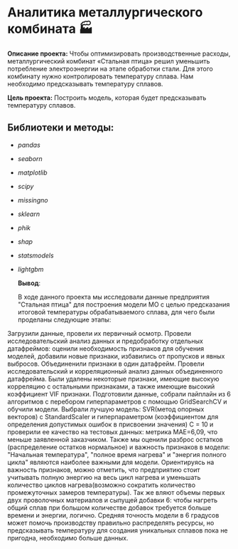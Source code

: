 # Аналитика металлургического комбината 🏭

**Описание проекта:** Чтобы оптимизировать производственные расходы, металлургический комбинат «Стальная птица» решил уменьшить потребление электроэнергии на этапе обработки стали. Для этого комбинату нужно контролировать температуру сплава. Нам необходимо предсказывать температуру сплавов.

**Цель проекта:** Построить модель, которая будет предсказывать температуру сплавов.

## Библиотеки и методы:

- *pandas*
- *seaborn*
- *matplotlib*
- *scipy*
- *missingno*
- *sklearn*
- *phik*
- *shap*
- *statsmodels*
- *lightgbm*

  **Вывод**:
  
  В ходе данного проекта мы исследовали данные предприятия "Стальная птица" для построения модели МО с целью предсказания итоговой температуры обрабатываемого сплава, для чего были проделаны следующие этапы:

Загрузили данные, провели их первичный осмотр.
Провели исследовательский анализ данных и предобработку отдельных датафреймов: оценили необходимость признаков для обучения моделей, добавили новые признаки, избавились от пропусков и явных выбросов.
Объединенили признаки в один датафрейм.
Провели исследовательский и корреляционный анализ данных объединенного датафрейма. Были удалены некоторые признаки, имеющие высокую корреляцию с остальными признаками, а также имеющие высокий коэффициент VIF признаки.
Подготовили данные, собрали пайплайн из 6 алгоритмов с перебором гиперпараметров с помощью GridSearchCV и обучили модели.
Выбрали лучшую модель: SVR(метод опорных векторов) с StandardScaler и гиперпараметром (коэффициентом для определения допустимых ошибок в присвоении значения) С = 10 и проверили ее качество на тестовых данных: метрика МАЕ=6,09, что меньше заявленной заказчиком.
Также мы оценили разброс остатков (распределение остатков нормальное) и важность признаков в модели: "Начальная температура", "полное время нагрева" и "энергия полного цикла" являются наиболее важными для модели.
Ориентируясь на важность признаков, можно отметить, что предприятию стоит учитывать полную энергию на весь цикл нагрева и уменьшать количество циклов нагрева(возможно сократить количество промежуточных замеров температуры). Так же вляют объемы первых двух проволочных материалов и сыпущей добавки 6: чтобы нагреть общий сплав при большом количестве добавок требуется больше времени и энергии, логично. Средняя точность модели в 6 градусов может помочь производству правильно распределять ресурсы, но предсказывать температуру для создания уникальных сплавов пока не пригодна, необходимо больше данных.
